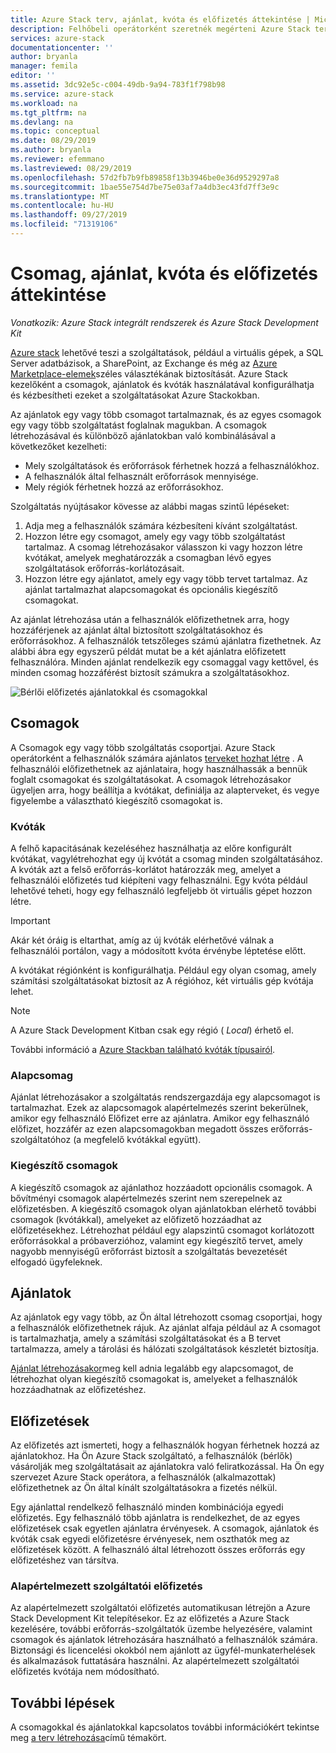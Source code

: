 ```yaml
---
title: Azure Stack terv, ajánlat, kvóta és előfizetés áttekintése | Microsoft Docs
description: Felhőbeli operátorként szeretnék megérteni Azure Stack terveket, ajánlatokat, kvótákat és előfizetéseket.
services: azure-stack
documentationcenter: ''
author: bryanla
manager: femila
editor: ''
ms.assetid: 3dc92e5c-c004-49db-9a94-783f1f798b98
ms.service: azure-stack
ms.workload: na
ms.tgt_pltfrm: na
ms.devlang: na
ms.topic: conceptual
ms.date: 08/29/2019
ms.author: bryanla
ms.reviewer: efemmano
ms.lastreviewed: 08/29/2019
ms.openlocfilehash: 57d2fb7b9fb89858f13b3946be0e36d9529297a8
ms.sourcegitcommit: 1bae55e754d7be75e03af7a4db3ec43fd7ff3e9c
ms.translationtype: MT
ms.contentlocale: hu-HU
ms.lasthandoff: 09/27/2019
ms.locfileid: "71319106"
---
```

# <a name="plan-offer-quota-and-subscription-overview"></a>Csomag, ajánlat, kvóta és előfizetés áttekintése

*Vonatkozik: Azure Stack integrált rendszerek és Azure Stack Development Kit*

[Azure stack](azure-stack-overview.md) lehetővé teszi a szolgáltatások, például a virtuális gépek, a SQL Server adatbázisok, a SharePoint, az Exchange és még az [Azure Marketplace-elemek](azure-stack-marketplace-azure-items.md)széles választékának biztosítását. Azure Stack kezelőként a csomagok, ajánlatok és kvóták használatával konfigurálhatja és kézbesítheti ezeket a szolgáltatásokat Azure Stackokban.

Az ajánlatok egy vagy több csomagot tartalmaznak, és az egyes csomagok egy vagy több szolgáltatást foglalnak magukban. A csomagok létrehozásával és különböző ajánlatokban való kombinálásával a következőket kezelheti:

- Mely szolgáltatások és erőforrások férhetnek hozzá a felhasználókhoz.
- A felhasználók által felhasznált erőforrások mennyisége.
- Mely régiók férhetnek hozzá az erőforrásokhoz.

Szolgáltatás nyújtásakor kövesse az alábbi magas szintű lépéseket:

1. Adja meg a felhasználók számára kézbesíteni kívánt szolgáltatást.
2. Hozzon létre egy csomagot, amely egy vagy több szolgáltatást tartalmaz. A csomag létrehozásakor válasszon ki vagy hozzon létre kvótákat, amelyek meghatározzák a csomagban lévő egyes szolgáltatások erőforrás-korlátozásait.
3. Hozzon létre egy ajánlatot, amely egy vagy több tervet tartalmaz. Az ajánlat tartalmazhat alapcsomagokat és opcionális kiegészítő csomagokat.

Az ajánlat létrehozása után a felhasználók előfizethetnek arra, hogy hozzáférjenek az ajánlat által biztosított szolgáltatásokhoz és erőforrásokhoz. A felhasználók tetszőleges számú ajánlatra fizethetnek. Az alábbi ábra egy egyszerű példát mutat be a két ajánlatra előfizetett felhasználóra. Minden ajánlat rendelkezik egy csomaggal vagy kettővel, és minden csomag hozzáférést biztosít számukra a szolgáltatásokhoz.

![Bérlői előfizetés ajánlatokkal és csomagokkal](media/azure-stack-key-features/image4.png)

## <a name="plans"></a>Csomagok

A Csomagok egy vagy több szolgáltatás csoportjai. Azure Stack operátorként a felhasználók számára ajánlatos [terveket hozhat létre](azure-stack-create-plan.md) . A felhasználói előfizethetnek az ajánlataira, hogy használhassák a bennük foglalt csomagokat és szolgáltatásokat. A csomagok létrehozásakor ügyeljen arra, hogy beállítja a kvótákat, definiálja az alapterveket, és vegye figyelembe a választható kiegészítő csomagokat is.

### <a name="quotas"></a>Kvóták

A felhő kapacitásának kezeléséhez használhatja az előre konfigurált kvótákat, vagylétrehozhat egy új kvótát a csomag minden szolgáltatásához. A kvóták azt a felső erőforrás-korlátot határozzák meg, amelyet a felhasználói előfizetés tud kiépíteni vagy felhasználni. Egy kvóta például lehetővé teheti, hogy egy felhasználó legfeljebb öt virtuális gépet hozzon létre.

> [!IMPORTANT]
> Akár két óráig is eltarthat, amíg az új kvóták elérhetővé válnak a felhasználói portálon, vagy a módosított kvóta érvénybe léptetése előtt.

A kvótákat régiónként is konfigurálhatja. Például egy olyan csomag, amely számítási szolgáltatásokat biztosít az A régióhoz, két virtuális gép kvótája lehet.

>[!NOTE]
>A Azure Stack Development Kitban csak egy régió ( *Local*) érhető el.

További információ a [Azure Stackban található kvóták típusairól](azure-stack-quota-types.md).

### <a name="base-plan"></a>Alapcsomag

Ajánlat létrehozásakor a szolgáltatás rendszergazdája egy alapcsomagot is tartalmazhat. Ezek az alapcsomagok alapértelmezés szerint bekerülnek, amikor egy felhasználó Előfizet erre az ajánlatra. Amikor egy felhasználó előfizet, hozzáfér az ezen alapcsomagokban megadott összes erőforrás-szolgáltatóhoz (a megfelelő kvótákkal együtt).

### <a name="add-on-plans"></a>Kiegészítő csomagok

A kiegészítő csomagok az ajánlathoz hozzáadott opcionális csomagok. A bővítményi csomagok alapértelmezés szerint nem szerepelnek az előfizetésben. A kiegészítő csomagok olyan ajánlatokban elérhető további csomagok (kvótákkal), amelyeket az előfizető hozzáadhat az előfizetésekhez. Létrehozhat például egy alapszintű csomagot korlátozott erőforrásokkal a próbaverzióhoz, valamint egy kiegészítő tervet, amely nagyobb mennyiségű erőforrást biztosít a szolgáltatás bevezetését elfogadó ügyfeleknek.

## <a name="offers"></a>Ajánlatok

Az ajánlatok egy vagy több, az Ön által létrehozott csomag csoportjai, hogy a felhasználók előfizethetnek rájuk. Az ajánlat alfaja például az A csomagot is tartalmazhatja, amely a számítási szolgáltatásokat és a B tervet tartalmazza, amely a tárolási és hálózati szolgáltatások készletét biztosítja.

[Ajánlat létrehozásakor](azure-stack-create-offer.md)meg kell adnia legalább egy alapcsomagot, de létrehozhat olyan kiegészítő csomagokat is, amelyeket a felhasználók hozzáadhatnak az előfizetéshez.

## <a name="subscriptions"></a>Előfizetések

Az előfizetés azt ismerteti, hogy a felhasználók hogyan férhetnek hozzá az ajánlatokhoz. Ha Ön Azure Stack szolgáltató, a felhasználók (bérlők) vásárolják meg szolgáltatásait az ajánlatokra való feliratkozással. Ha Ön egy szervezet Azure Stack operátora, a felhasználók (alkalmazottak) előfizethetnek az Ön által kínált szolgáltatásokra a fizetés nélkül.

Egy ajánlattal rendelkező felhasználó minden kombinációja egyedi előfizetés. Egy felhasználó több ajánlatra is rendelkezhet, de az egyes előfizetések csak egyetlen ajánlatra érvényesek. A csomagok, ajánlatok és kvóták csak egyedi előfizetésre érvényesek, nem oszthatók meg az előfizetések között. A felhasználó által létrehozott összes erőforrás egy előfizetéshez van társítva.

### <a name="default-provider-subscription"></a>Alapértelmezett szolgáltatói előfizetés

Az alapértelmezett szolgáltatói előfizetés automatikusan létrejön a Azure Stack Development Kit telepítésekor. Ez az előfizetés a Azure Stack kezelésére, további erőforrás-szolgáltatók üzembe helyezésére, valamint csomagok és ajánlatok létrehozására használható a felhasználók számára. Biztonsági és licencelési okokból nem ajánlott az ügyfél-munkaterhelések és alkalmazások futtatására használni. Az alapértelmezett szolgáltatói előfizetés kvótája nem módosítható.

## <a name="next-steps"></a>További lépések

A csomagokkal és ajánlatokkal kapcsolatos további információkért tekintse meg [a terv létrehozása](azure-stack-create-plan.md)című témakört.
